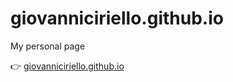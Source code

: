 # giovanniciriello.github.io
My personal page

👉  [giovanniciriello.github.io](giovanniciriello.github.io)
